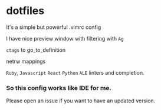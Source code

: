 # dotfiles

It's a simple but powerful .vimrc config

I have nice preview window with filtering with `Ag`

`ctags` to go_to_definition

netrw mappings

`Ruby`, `Javascript` `React` `Python` `ALE` linters and completion.

### So this config works like IDE for me.

Please open an issue if you want to have an updated version.

